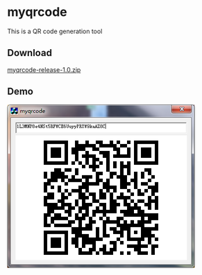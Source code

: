 # myqrcode
This is a QR code generation tool

## Download
[myqrcode-release-1.0.zip](https://raw.githubusercontent.com/wanglei-ok/myqrcode/master/myqrcode-release-1.0.zip "myqrcode-release-1.0.zip")

## Demo
![](demo.png)